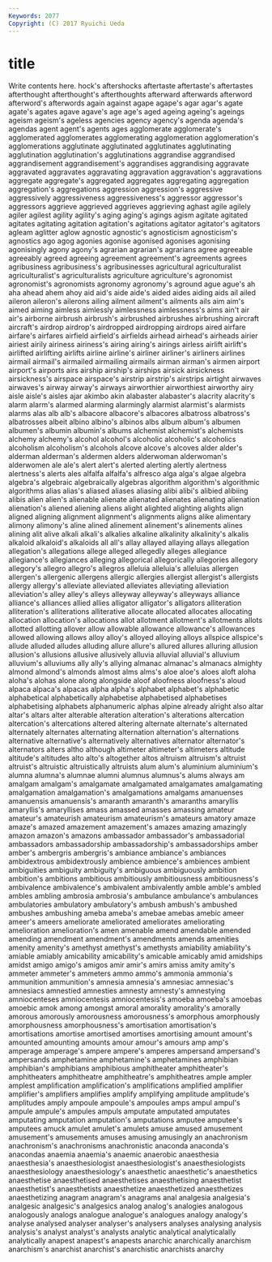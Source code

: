 ```yaml
---
Keywords: 2077 
Copyright: (C) 2017 Ryuichi Ueda
---
```


# title

Write contents here.
hock's aftershocks aftertaste aftertaste's aftertastes
afterthought afterthought's afterthoughts afterward afterwards afterword afterword's afterwords again against
agape agape's agar agar's agate agate's agates agave agave's age
age's aged ageing ageing's ageings ageism ageism's ageless agencies agency
agency's agenda agenda's agendas agent agent's agents ages agglomerate agglomerate's
agglomerated agglomerates agglomerating agglomeration agglomeration's agglomerations agglutinate agglutinated agglutinates agglutinating
agglutination agglutination's agglutinations aggrandise aggrandised aggrandisement aggrandisement's aggrandises aggrandising aggravate
aggravated aggravates aggravating aggravation aggravation's aggravations aggregate aggregate's aggregated aggregates
aggregating aggregation aggregation's aggregations aggression aggression's aggressive aggressively aggressiveness aggressiveness's
aggressor aggressor's aggressors aggrieve aggrieved aggrieves aggrieving aghast agile agilely
agiler agilest agility agility's aging aging's agings agism agitate agitated
agitates agitating agitation agitation's agitations agitator agitator's agitators agleam aglitter
aglow agnostic agnostic's agnosticism agnosticism's agnostics ago agog agonies agonise
agonised agonises agonising agonisingly agony agony's agrarian agrarian's agrarians agree
agreeable agreeably agreed agreeing agreement agreement's agreements agrees agribusiness agribusiness's
agribusinesses agricultural agriculturalist agriculturalist's agriculturalists agriculture agriculture's agronomist agronomist's agronomists
agronomy agronomy's aground ague ague's ah aha ahead ahem ahoy
aid aid's aide aide's aided aides aiding aids ail ailed
aileron aileron's ailerons ailing ailment ailment's ailments ails aim aim's
aimed aiming aimless aimlessly aimlessness aimlessness's aims ain't air air's
airborne airbrush airbrush's airbrushed airbrushes airbrushing aircraft aircraft's airdrop airdrop's
airdropped airdropping airdrops aired airfare airfare's airfares airfield airfield's airfields
airhead airhead's airheads airier airiest airily airiness airiness's airing airing's
airings airless airlift airlift's airlifted airlifting airlifts airline airline's airliner
airliner's airliners airlines airmail airmail's airmailed airmailing airmails airman airman's
airmen airport airport's airports airs airship airship's airships airsick airsickness
airsickness's airspace airspace's airstrip airstrip's airstrips airtight airwaves airwaves's airway
airway's airways airworthier airworthiest airworthy airy aisle aisle's aisles ajar
akimbo akin alabaster alabaster's alacrity alacrity's alarm alarm's alarmed alarming
alarmingly alarmist alarmist's alarmists alarms alas alb alb's albacore albacore's
albacores albatross albatross's albatrosses albeit albino albino's albinos albs album
album's albumen albumen's albumin albumin's albums alchemist alchemist's alchemists alchemy
alchemy's alcohol alcohol's alcoholic alcoholic's alcoholics alcoholism alcoholism's alcohols alcove
alcove's alcoves alder alder's alderman alderman's aldermen alders alderwoman alderwoman's
alderwomen ale ale's alert alert's alerted alerting alertly alertness alertness's
alerts ales alfalfa alfalfa's alfresco alga alga's algae algebra algebra's
algebraic algebraically algebras algorithm algorithm's algorithmic algorithms alias alias's aliased
aliases aliasing alibi alibi's alibied alibiing alibis alien alien's alienable
alienate alienated alienates alienating alienation alienation's aliened aliening aliens alight
alighted alighting alights align aligned aligning alignment alignment's alignments aligns
alike alimentary alimony alimony's aline alined alinement alinement's alinements alines
alining alit alive alkali alkali's alkalies alkaline alkalinity alkalinity's alkalis
alkaloid alkaloid's alkaloids all all's allay allayed allaying allays allegation
allegation's allegations allege alleged allegedly alleges allegiance allegiance's allegiances alleging
allegorical allegorically allegories allegory allegory's allegro allegro's allegros alleluia alleluia's
alleluias allergen allergen's allergenic allergens allergic allergies allergist allergist's allergists
allergy allergy's alleviate alleviated alleviates alleviating alleviation alleviation's alley alley's
alleys alleyway alleyway's alleyways alliance alliance's alliances allied allies alligator
alligator's alligators alliteration alliteration's alliterations alliterative allocate allocated allocates allocating
allocation allocation's allocations allot allotment allotment's allotments allots allotted allotting
allover allow allowable allowance allowance's allowances allowed allowing allows alloy
alloy's alloyed alloying alloys allspice allspice's allude alluded alludes alluding
allure allure's allured allures alluring allusion allusion's allusions allusive allusively
alluvia alluvial alluvial's alluvium alluvium's alluviums ally ally's allying almanac
almanac's almanacs almighty almond almond's almonds almost alms alms's aloe
aloe's aloes aloft aloha aloha's alohas alone along alongside aloof
aloofness aloofness's aloud alpaca alpaca's alpacas alpha alpha's alphabet alphabet's
alphabetic alphabetical alphabetically alphabetise alphabetised alphabetises alphabetising alphabets alphanumeric alphas
alpine already alright also altar altar's altars alter alterable alteration
alteration's alterations altercation altercation's altercations altered altering alternate alternate's alternated
alternately alternates alternating alternation alternation's alternations alternative alternative's alternatively alternatives
alternator alternator's alternators alters altho although altimeter altimeter's altimeters altitude
altitude's altitudes alto alto's altogether altos altruism altruism's altruist altruist's
altruistic altruistically altruists alum alum's aluminium aluminium's alumna alumna's alumnae
alumni alumnus alumnus's alums always am amalgam amalgam's amalgamate amalgamated
amalgamates amalgamating amalgamation amalgamation's amalgamations amalgams amanuenses amanuensis amanuensis's amaranth
amaranth's amaranths amaryllis amaryllis's amaryllises amass amassed amasses amassing amateur
amateur's amateurish amateurism amateurism's amateurs amatory amaze amaze's amazed amazement
amazement's amazes amazing amazingly amazon amazon's amazons ambassador ambassador's ambassadorial
ambassadors ambassadorship ambassadorship's ambassadorships amber amber's ambergris ambergris's ambiance ambiance's
ambiances ambidextrous ambidextrously ambience ambience's ambiences ambient ambiguities ambiguity ambiguity's
ambiguous ambiguously ambition ambition's ambitions ambitious ambitiously ambitiousness ambitiousness's ambivalence
ambivalence's ambivalent ambivalently amble amble's ambled ambles ambling ambrosia ambrosia's
ambulance ambulance's ambulances ambulatories ambulatory ambulatory's ambush ambush's ambushed ambushes
ambushing ameba ameba's amebae amebas amebic ameer ameer's ameers ameliorate
ameliorated ameliorates ameliorating amelioration amelioration's amen amenable amend amendable amended
amending amendment amendment's amendments amends amenities amenity amenity's amethyst amethyst's
amethysts amiability amiability's amiable amiably amicability amicability's amicable amicably amid
amidships amidst amigo amigo's amigos amir amir's amirs amiss amity
amity's ammeter ammeter's ammeters ammo ammo's ammonia ammonia's ammunition ammunition's
amnesia amnesia's amnesiac amnesiac's amnesiacs amnestied amnesties amnesty amnesty's amnestying
amniocenteses amniocentesis amniocentesis's amoeba amoeba's amoebas amoebic amok among amongst
amoral amorality amorality's amorally amorous amorously amorousness amorousness's amorphous amorphously
amorphousness amorphousness's amortisation amortisation's amortisations amortise amortised amortises amortising amount
amount's amounted amounting amounts amour amour's amours amp amp's amperage
amperage's ampere ampere's amperes ampersand ampersand's ampersands amphetamine amphetamine's amphetamines
amphibian amphibian's amphibians amphibious amphitheater amphitheater's amphitheaters amphitheatre amphitheatre's amphitheatres
ample ampler amplest amplification amplification's amplifications amplified amplifier amplifier's amplifiers
amplifies amplify amplifying amplitude amplitude's amplitudes amply ampoule ampoule's ampoules
amps ampul ampul's ampule ampule's ampules ampuls amputate amputated amputates
amputating amputation amputation's amputations amputee amputee's amputees amuck amulet amulet's
amulets amuse amused amusement amusement's amusements amuses amusing amusingly an
anachronism anachronism's anachronisms anachronistic anaconda anaconda's anacondas anaemia anaemia's anaemic
anaerobic anaesthesia anaesthesia's anaesthesiologist anaesthesiologist's anaesthesiologists anaesthesiology anaesthesiology's anaesthetic anaesthetic's
anaesthetics anaesthetise anaesthetised anaesthetises anaesthetising anaesthetist anaesthetist's anaesthetists anaesthetize anaesthetized
anaesthetizes anaesthetizing anagram anagram's anagrams anal analgesia analgesia's analgesic analgesic's
analgesics analog analog's analogies analogous analogously analogs analogue analogue's analogues
analogy analogy's analyse analysed analyser analyser's analysers analyses analysing analysis
analysis's analyst analyst's analysts analytic analytical analyticalally analytically anapest anapest's
anapests anarchic anarchically anarchism anarchism's anarchist anarchist's anarchistic anarchists anarchy
